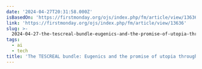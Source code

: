 ```yaml
---
date: '2024-04-27T20:31:58.000Z'
isBasedOn: 'https://firstmonday.org/ojs/index.php/fm/article/view/13636'
link: 'https://firstmonday.org/ojs/index.php/fm/article/view/13636'
slug: >-
  2024-04-27-the-tescreal-bundle-eugenics-and-the-promise-of-utopia-through-artificial
tags:
  - ai
  - tech
title: 'The TESCREAL bundle: Eugenics and the promise of utopia through artificial '
---
```


